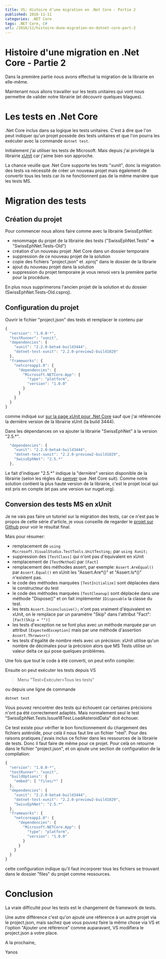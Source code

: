 ```yaml
---
title: VS: Histoire d’une migration en .Net Core - Partie 2
published: 2016-11-11
categories: .NET Core
tags: .NET Core, C#
url: /2016/11/histoire-dune-migration-en-dotnet-core-part-2
---
```


# Histoire d'une migration en .Net Core - Partie 2

Dans la première partie nous avons effectué la migration de la librairie en elle-même.

Maintenant nous allons travailler sur les tests unitaires qui vont nous permettre de valider notre librairie (et découvrir quelques blagues).

<!--more-->

# Les tests en .Net Core

.Net Core inclus dans sa logique les tests unitaires. C'est à dire que l'on peut indiquer qu'un projet possède des tests unitaires et que l'on pourra les exécuter avec la commande ```dotnet test```.

Initialement j'ai utiliser les tests de Microsoft. Mais depuis j'ai privilégié la librairie [xUnit](http://xunit.github.io/) car j'aime bien son approche.

La chance veuille que .Net Core supporte les tests "xunit", donc la migration des tests va nécessité de créer un nouveau projet mais également de convertir tous les tests car ils ne fonctionnent pas de la même manière que les tests MS.

# Migration des tests

## Création du projet

Pour commencer nous allons faire comme avec la librairie SwissEphNet:
- renommage du projet de la librairie des tests ("SwissEphNet.Tests" => "SwissEphNet.Tests-Old")
- création d'un nouveau projet .Net Core dans un dossier temporaire
- suppression de ce nouveau projet de la solution
- copie des fichiers "project.json" et .xproj" dans le dossier de la librarie
- ajout du nouveau projet dans la solution
- suppression du projet temporaire
je vous renvoi vers la première partie pour la procédure.

En plus nous supprimerons l'ancien projet de la solution et du dossier (SwissEphNet.Tests-Old.csproj).

## Configuration du projet

Ouvrir le fichier "project.json" des tests et remplacer le contenu par 

```js
{
  "version": "1.0.0-*",
  "testRunner": "xunit",
  "dependencies": {
    "xunit": "2.2.0-beta4-build3444", 
    "dotnet-test-xunit": "2.2.0-preview2-build1029" 
  },
  "frameworks": {
    "netcoreapp1.0": {
      "dependencies": {
        "Microsoft.NETCore.App": {
          "type": "platform",
          "version": "1.0.0"
        }
      }
    }
  }
}
```

comme indiqué sur [sur la page xUnit pour .Net Core](https://xunit.github.io/docs/getting-started-dotnet-core.html) sauf que j'ai référencée la dernière version de la librairie xUnit (la build 3444).

Dans les dépendances on va ajouter la librairie "SwissEphNet" à la version "2.5.*".

```js
  "dependencies": {
    "xunit": "2.2.0-beta4-build3444", 
    "dotnet-test-xunit": "2.2.0-preview2-build1029",
    "SwissEphNet": "2.5.*" 
  },
```

Le fait d'indiquer "2.5.*" indique la "dernière" version disponible de la librairie (selon les règles du [semver](http://semver.org/lang/fr/) que .Net Core suit). Comme notre solution contient la plus haute version de la librairie, c'est le projet local qui est pris en compte (et pas une version sur nuget.org).

## Conversion des tests MS en xUnit

Je ne vais pas faire un tutoriel sur la migration des tests, car ce n'est pas le propos de cette série d'article, je vous conseille de regarder le [projet sur Github](https://github.com/ygrenier/SwissEphNet/tree/master/Tests/SwissEphNet.Tests) pour voir le résultat final.

Mais pour résumer:
- remplacement de ```using Microsoft.VisualStudio.TestTools.UnitTesting;``` par ```using Xunit;```
- suppression des ```[TestClass]``` qui n'ont pas d'équivalent en xUnit
- remplacement de ```[TestMethod]``` par ```[Fact]```
- remplacement des méthodes assert, par exemple: ```Assert.AreEqual()``` par ```Assert.Equal()``` en xUnit les "Assert.Are\*()" et "Assert.Is\*()" n'existent pas.
- le code des méthodes marquées ```[TestInitialize]``` sont déplacées dans le constructeur du test
- le code des méthodes marquées ```[TestCleanup]``` sont déplacée dans une méthode "Dispose()" et on fait implémenter ```IDisposable``` la classe du test. 
- les tests ```Assert.Inconclusive();``` n'ont pas vraiment d'équivalent en xUnit, on le remplace par un paramètre "Skip" dans l'attribut "Fact": ```[Fact(Skip = "")]```
- les tests d'exception ne se font plus avec un méthode marquée par un attribut ```[ExpectedException]``` mais par une méthode d'assertion ```Assert.Throws<>()```
- les tests d'égalité de nombre réels avec un précision: xUnit utilise qu'un nombre de décimales pour la précision alors que MS Tests utilise un valeur delta ce qui pose quelques problèmes.

Une fois que tout le code à été converti, on peut enfin compiler. 

Ensuite on peut exécuter les tests depuis VS 

> Menu "Test>Exécuter>Tous les tests"

ou depuis une ligne de commande 

```shell
dotnet test 
```

Vous pouvez rencontrer des tests qui échouent car certaines précisions n'ont pa été correctement adaptés. Mais normalement seul le test "SwissEphNet.Tests.Issue18Test.LoadAsteroidData" doit échouer.

Ce test existe pour vérifier le bon fonctionnement du chargement des fichiers astéroïde, pour celà il nous faut lire un fichier "réel". Pour des raisons pratiques j'avais inclus ce fichier dans les ressources de la librairie de tests. Donc il faut faire de même pour ce projet. Pour celà on retourne dans le fichier "project.json", et on ajoute une section de configuration de la compilation:

```js
{
  "version": "1.0.0-*",
  "testRunner": "xunit",
  "buildOptions": {
    "embed": [ "files/*" ]
  },
  "dependencies": {
    "xunit": "2.2.0-beta4-build3444",
    "dotnet-test-xunit": "2.2.0-preview2-build1029",
    "SwissEphNet": "2.5.*"
  },
  "frameworks": {
    "netcoreapp1.0": {
      "dependencies": {
        "Microsoft.NETCore.App": {
          "type": "platform",
          "version": "1.0.0"
        }
      }
    }
  }
}
```

cette configuration indique qu'il faut incorporer tous les fichiers se trouvant dans le dossier "files" du projet comme ressources.

# Conclusion

La vraie difficulté pour les tests est le changement de framework de tests.

Une autre différence c'est qu'on ajouté une référence à un autre projet via le project.json, mais sachez que vous pouvez faire la même chose via VS et l'option "Ajouter une référence" comme auparavant, VS modifiera le project.json a votre place.

A la prochaine,

Yanos
